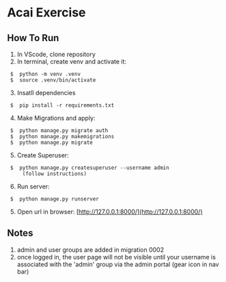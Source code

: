 # Acai Exercise

##  How To Run
1. In VScode, clone repository
2. In terminal, create venv and activate it:
```
 $  python -m venv .venv
 $  source .venv/bin/activate
```
3. Insatll dependencies
```
 $  pip install -r requirements.txt
```
4. Make Migrations and apply:
```
 $  python manage.py migrate auth
 $  python manage.py makemigrations
 $  python manage.py migrate
```
5. Create Superuser:
```
 $  python manage.py createsuperuser --username admin
     (follow instructions)
```
6. Run server:
```
 $  python manage.py runserver
```
5. Open url in browser: [http://127.0.0.1:8000/](http://127.0.0.1:8000/)


##  Notes
1. admin and user groups are added in migration 0002
2. once logged in, the user page will not be visible until your username is associated with the 'admin' group via the admin portal (gear icon in nav bar)
